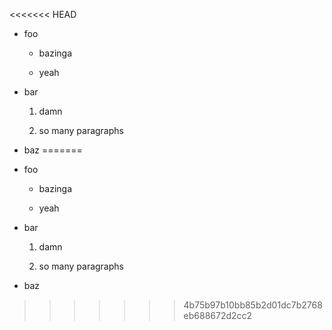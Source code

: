 <<<<<<< HEAD
 - foo
 
   - bazinga
    
   - yeah
 
 - bar
 
   1. damn
    
   2. so many paragraphs
 
 - baz
=======
 - foo
 
   - bazinga
    
   - yeah
 
 - bar
 
   1. damn
    
   2. so many paragraphs
 
 - baz
>>>>>>> 4b75b97b10bb85b2d01dc7b2768eb688672d2cc2
